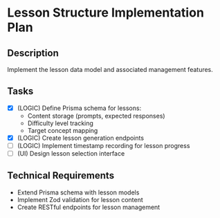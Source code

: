 # Lesson Structure Implementation Plan

## Description
Implement the lesson data model and associated management features.

## Tasks
- [x] (LOGIC) Define Prisma schema for lessons:
  - Content storage (prompts, expected responses)
  - Difficulty level tracking
  - Target concept mapping
- [x] (LOGIC) Create lesson generation endpoints
- [ ] (LOGIC) Implement timestamp recording for lesson progress
- [ ] (UI) Design lesson selection interface

## Technical Requirements
- Extend Prisma schema with lesson models
- Implement Zod validation for lesson content
- Create RESTful endpoints for lesson management